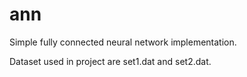 # ann
Simple fully connected neural network implementation.

Dataset used in project are set1.dat and set2.dat.
